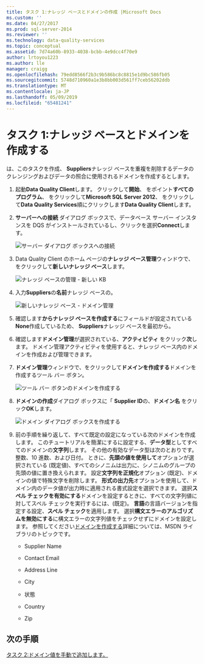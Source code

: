 ```yaml
---
title: タスク 1:ナレッジ ベースとドメインの作成 |Microsoft Docs
ms.custom: ''
ms.date: 04/27/2017
ms.prod: sql-server-2014
ms.reviewer: ''
ms.technology: data-quality-services
ms.topic: conceptual
ms.assetid: 7d74a60b-8933-4038-bcbb-4e9dcc4f70e9
author: lrtoyou1223
ms.author: lle
manager: craigg
ms.openlocfilehash: 79edd8566f2b3c9b586bc8c8815e1d9bc586fb05
ms.sourcegitcommit: 5748d710960a1e3b8bb003d561ff7ceb56202ddb
ms.translationtype: MT
ms.contentlocale: ja-JP
ms.lasthandoff: 05/09/2019
ms.locfileid: "65481241"
---
```

# <a name="task-1-creating-a-knowledge-base-and-domains"></a>タスク 1:ナレッジ ベースとドメインを作成する
  は、このタスクを作成、 **Suppliers**ナレッジ ベースを重複を削除するデータのクレンジングおよびデータの照合に使用されるドメインを作成するとします。  
  
1.  起動**Data Quality Client**します。 クリックして**開始**、 をポイント**すべてのプログラム**、 をクリックして**Microsoft SQL Server 2012**、 をクリックして**Data Quality Services**順にクリックします**Data Quality Client**します。  
  
2.  **サーバーへの接続** ダイアログ ボックスで、データベース サーバー インスタンスを DQS がインストールされているし、クリックを選択**Connect**します。  
  
     ![サーバー ダイアログ ボックスへの接続](../../2014/tutorials/media/et-creatingaknowledgebaseanddomains-01.jpg "サーバー ダイアログ ボックスへの接続")  
  
3.  Data Quality Client のホーム ページの**ナレッジ ベース管理**ウィンドウで、をクリックして**新しいナレッジ ベース**します。  
  
     ![ナレッジ ベースの管理 - 新しい KB](../../2014/tutorials/media/et-creatingaknowledgebaseanddomains-02.jpg "ナレッジ ベースの管理 - 新しい KB")  
  
4.  入力**Suppliers**の**名前**ナレッジ ベースの。  
  
     ![新しいナレッジ ベース - ドメイン管理](../../2014/tutorials/media/et-creatingaknowledgebaseanddomains-03.jpg "新しいナレッジ ベースのドメインの管理")  
  
5.  確認します**からナレッジ ベースを作成する**にフィールドが設定されている**None**作成しているため、 **Suppliers**ナレッジ ベースを最初から。  
  
6.  確認します**ドメイン管理**が選択されている、**アクティビティ** をクリック**次**します。 ドメイン管理アクティビティを使用すると、ナレッジ ベース内のドメインを作成および管理できます。  
  
7.  **ドメイン管理**ウィンドウで、をクリックして**ドメインを作成する**ドメインを作成するツール バー ボタン。  
  
     ![ツール バー ボタンのドメインを作成する](../../2014/tutorials/media/et-creatingaknowledgebaseanddomains-04.jpg "ドメイン ツール バー ボタンの作成")  
  
8.  **ドメインの作成**ダイアログ ボックスに「 **Supplier ID**の、**ドメイン名** をクリック**OK**します。  
  
     ![ドメイン ダイアログ ボックスを作成する](../../2014/tutorials/media/et-creatingaknowledgebaseanddomains-05.jpg "ドメイン ダイアログ ボックスの作成")  
  
9. 前の手順を繰り返して、すべて既定の設定になっている次のドメインを作成します。 このチュートリアルを簡潔にするに設定する、**データ型**としてすべてのドメインの**文字列**します。 その他の有効なデータ型は次のとおりです。整数、10 進数、および日付。 ときに、**先頭の値を使用して**オプションが選択されている (既定値)、すべてのシノニムは出力に、シノニムのグループの先頭の値に置き換えられます。 設定**文字列を正規化**オプション (既定)、ドメインの値で特殊文字を削除します。 **形式の出力先**オプションを使用して、ドメイン内のデータ値が出力時に適用される書式設定を選択できます。 選択**スペル チェックを有効にする**ドメインを設定するときに、すべての文字列値に対してスペル チェックを実行するには、(既定)。 **言語**の言語バージョンを指定する設定、**スペル チェック**を適用します。 選択**構文エラーのアルゴリズムを無効にする**に構文エラーの文字列値をチェックせずにドメインを設定します。 参照してください[ドメインを作成する](https://msdn.microsoft.com/library/hh510401.aspx)詳細については、MSDN ライブラリのトピックです。  
  
    -   Supplier Name  
  
    -   Contact Email  
  
    -   Address Line  
  
    -   City  
  
    -   状態  
  
    -   Country  
  
    -   Zip  
  
## <a name="next-step"></a>次の手順  
 [タスク 2:ドメイン値を手動で追加します。](../../2014/tutorials/task-2-adding-domain-values-manually.md)  
  
  
